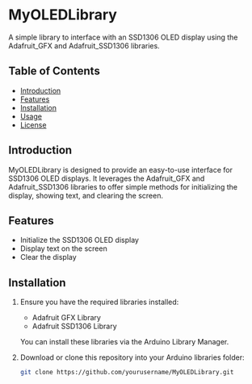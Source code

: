 # MyOLEDLibrary

A simple library to interface with an SSD1306 OLED display using the Adafruit_GFX and Adafruit_SSD1306 libraries.

## Table of Contents
- [Introduction](#introduction)
- [Features](#features)
- [Installation](#installation)
- [Usage](#usage)
- [License](#license)

## Introduction

MyOLEDLibrary is designed to provide an easy-to-use interface for SSD1306 OLED displays. It leverages the Adafruit_GFX and Adafruit_SSD1306 libraries to offer simple methods for initializing the display, showing text, and clearing the screen.

## Features

- Initialize the SSD1306 OLED display
- Display text on the screen
- Clear the display

## Installation

1. Ensure you have the required libraries installed:
    - Adafruit GFX Library
    - Adafruit SSD1306 Library

   You can install these libraries via the Arduino Library Manager.

2. Download or clone this repository into your Arduino libraries folder:
   ```bash
   git clone https://github.com/yourusername/MyOLEDLibrary.git

